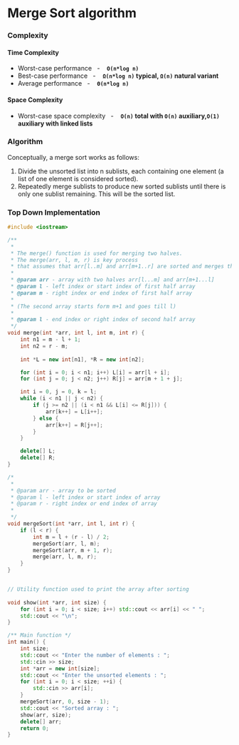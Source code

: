 #   Merge Sort algorithm

### Complexity

####    Time Complexity

-   Worst-case performance&nbsp;&nbsp; - &nbsp;&nbsp;     **`O(n*log n)`**
-   Best-case performance&nbsp;&nbsp; - &nbsp;&nbsp;	  **`Ω(n*log n)` typical, `Ω(n)` natural variant**
-   Average performance&nbsp;&nbsp; - &nbsp;&nbsp;	      **`Θ(n*log n)`**

####    Space Complexity

-   Worst-case space complexity&nbsp;&nbsp; - &nbsp;&nbsp;    **`O(n)` total with `O(n)` auxiliary,`O(1)` auxiliary with linked lists**

### Algorithm

Conceptually, a merge sort works as follows:

1.  Divide the unsorted list into n sublists, each containing one element (a list of one element is considered sorted).
2.  Repeatedly merge sublists to produce new sorted sublists until there is only one sublist remaining. This will be the sorted list.

### Top Down Implementation
```cpp
#include <iostream>

/**
 *
 * The merge() function is used for merging two halves.
 * The merge(arr, l, m, r) is key process 
 * that assumes that arr[l..m] and arr[m+1..r] are sorted and merges the two sorted sub-arrays into one.
 *
 * @param arr - array with two halves arr[l...m] and arr[m+1...l]
 * @param l - left index or start index of first half array
 * @param m - right index or end index of first half array
 *
 * (The second array starts form m+1 and goes till l)
 *
 * @param l - end index or right index of second half array
 */
void merge(int *arr, int l, int m, int r) {
    int n1 = m - l + 1;
    int n2 = r - m;
    
    int *L = new int[n1], *R = new int[n2];

    for (int i = 0; i < n1; i++) L[i] = arr[l + i];
    for (int j = 0; j < n2; j++) R[j] = arr[m + 1 + j];

    int i = 0, j = 0, k = l;
    while (i < n1 || j < n2) {
        if (j >= n2 || (i < n1 && L[i] <= R[j])) {
            arr[k++] = L[i++];
        } else {
            arr[k++] = R[j++];
        }
    }

    delete[] L;
    delete[] R;
}

/*
 *
 * @param arr - array to be sorted
 * @param l - left index or start index of array
 * @param r - right index or end index of array
 *
 */
void mergeSort(int *arr, int l, int r) {
    if (l < r) {
        int m = l + (r - l) / 2;
        mergeSort(arr, l, m);
        mergeSort(arr, m + 1, r);
        merge(arr, l, m, r);
    }
}


// Utility function used to print the array after sorting
 
void show(int *arr, int size) {
    for (int i = 0; i < size; i++) std::cout << arr[i] << " ";
    std::cout << "\n";
}

/** Main function */
int main() {
    int size;
    std::cout << "Enter the number of elements : ";
    std::cin >> size;
    int *arr = new int[size];
    std::cout << "Enter the unsorted elements : ";
    for (int i = 0; i < size; ++i) {
        std::cin >> arr[i];
    }
    mergeSort(arr, 0, size - 1);
    std::cout << "Sorted array : ";
    show(arr, size);
    delete[] arr;
    return 0;
}
```

